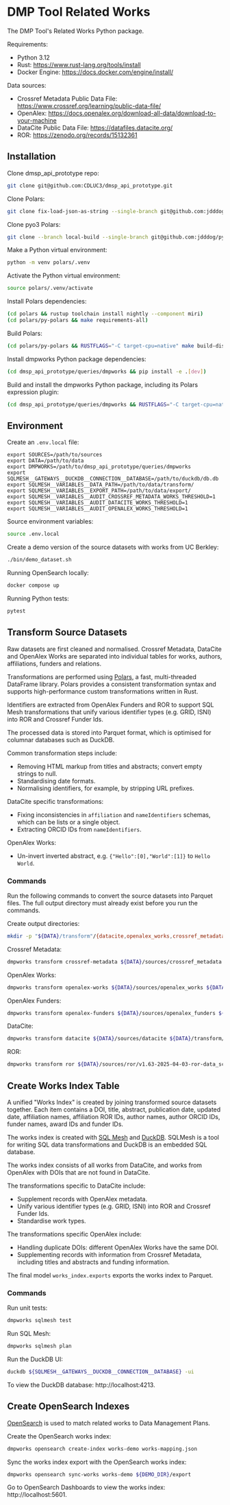 # DMP Tool Related Works
The DMP Tool's Related Works Python package.

Requirements:
* Python 3.12
* Rust: https://www.rust-lang.org/tools/install
* Docker Engine: https://docs.docker.com/engine/install/

Data sources:
* Crossref Metadata Public Data File: https://www.crossref.org/learning/public-data-file/
* OpenAlex: https://docs.openalex.org/download-all-data/download-to-your-machine
* DataCite Public Data File: https://datafiles.datacite.org/
* ROR: https://zenodo.org/records/15132361

## Installation
Clone dmsp_api_prototype repo:
```bash
git clone git@github.com:CDLUC3/dmsp_api_prototype.git
```

Clone Polars:
```bash
git clone fix-load-json-as-string --single-branch git@github.com:jdddog/polars.git
```

Clone pyo3 Polars:
```bash
git clone --branch local-build --single-branch git@github.com:jdddog/pyo3-polars.git
```

Make a Python virtual environment:
```bash
python -m venv polars/.venv
```

Activate the Python virtual environment:
```bash
source polars/.venv/activate
```

Install Polars dependencies:
```bash
(cd polars && rustup toolchain install nightly --component miri)
(cd polars/py-polars && make requirements-all)
```

Build Polars:
```bash
(cd polars/py-polars && RUSTFLAGS="-C target-cpu=native" make build-dist-release)
```

Install dmpworks Python package dependencies:
```bash
(cd dmsp_api_prototype/queries/dmpworks && pip install -e .[dev])
```

Build and install the dmpworks Python package, including its Polars expression 
plugin:
```bash
(cd dmsp_api_prototype/queries/dmpworks && RUSTFLAGS="-C target-cpu=native" maturin develop --release)
```

## Environment
Create an `.env.local` file:
```commandline
export SOURCES=/path/to/sources
export DATA=/path/to/data
export DMPWORKS=/path/to/dmsp_api_prototype/queries/dmpworks
export SQLMESH__GATEWAYS__DUCKDB__CONNECTION__DATABASE=/path/to/duckdb/db.db
export SQLMESH__VARIABLES__DATA_PATH=/path/to/data/transform/
export SQLMESH__VARIABLES__EXPORT_PATH=/path/to/data/export/
export SQLMESH__VARIABLES__AUDIT_CROSSREF_METADATA_WORKS_THRESHOLD=1
export SQLMESH__VARIABLES__AUDIT_DATACITE_WORKS_THRESHOLD=1
export SQLMESH__VARIABLES__AUDIT_OPENALEX_WORKS_THRESHOLD=1
```

Source environment variables:
```bash
source .env.local
```

Create a demo version of the source datasets with works from UC Berkley:
```bash
./bin/demo_dataset.sh
```

Running OpenSearch locally:
```bash
docker compose up
```

Running Python tests:
```bash
pytest
```

## Transform Source Datasets
Raw datasets are first cleaned and normalised. Crossref Metadata, DataCite and
OpenAlex Works are separated into individual tables for works, authors, 
affiliations, funders and relations.

Transformations are performed using [Polars](https://pola.rs), a fast,
multi-threaded DataFrame library. Polars provides a consistent transformation
syntax and supports high-performance custom transformations written in Rust.

Identifiers are extracted from OpenAlex Funders and ROR to support SQL Mesh 
transformations that unify various identifier types (e.g. GRID, ISNI) into ROR 
and Crossref Funder Ids.

The processed data is stored into Parquet format, which is optimised for 
columnar databases such as DuckDB.

Common transformation steps include:
* Removing HTML markup from titles and abstracts; convert empty strings to null.
* Standardising date formats.
* Normalising identifiers, for example, by stripping URL prefixes.

DataCite specific transformations:
* Fixing inconsistencies in `affiliation` and `nameIdentifiers` schemas, which
can be lists or a single object.
* Extracting ORCID IDs from `nameIdentifiers`.

OpenAlex Works:
* Un-invert inverted abstract, e.g. `{"Hello":[0],"World":[1]}` to `Hello World`.

### Commands
Run the following commands to convert the source datasets into Parquet files.
The full output directory must already exist before you run the commands.

Create output directories:
```bash
mkdir -p "${DATA}/transform"/{datacite,openalex_works,crossref_metadata,openalex_funders,ror}
```

Crossref Metadata:
```bash
dmpworks transform crossref-metadata ${DATA}/sources/crossref_metadata ${DATA}/transform/crossref_metadata
```

OpenAlex Works:
```bash
dmpworks transform openalex-works ${DATA}/sources/openalex_works ${DATA}/transform/openalex_works
```

OpenAlex Funders:
```bash
dmpworks transform openalex-funders ${DATA}/sources/openalex_funders ${DATA}/transform/openalex_funders
```

DataCite:
```bash
dmpworks transform datacite ${DATA}/sources/datacite ${DATA}/transform/datacite
```

ROR:
```bash
dmpworks transform ror ${DATA}/sources/ror/v1.63-2025-04-03-ror-data_schema_v2.json ${DATA}/transform/ror
```

## Create Works Index Table
A unified "Works Index" is created by joining transformed source datasets
together. Each item contains a DOI, title, abstract, publication date, updated
date, affiliation names, affiliation ROR IDs, author names, author ORCID IDs,
funder names, award IDs and funder IDs.

The works index is created with [SQL Mesh](https://sqlmesh.readthedocs.io/en/latest/)
and [DuckDB](https://duckdb.org). SQLMesh is a tool for writing SQL data 
transformations and DuckDB is an embedded SQL database.

The works index consists of all works from DataCite, and works from OpenAlex
with DOIs that are not found in DataCite.

The transformations specific to DataCite include:
* Supplement records with OpenAlex metadata.
* Unify various identifier types (e.g. GRID, ISNI) into ROR and Crossref Funder 
Ids.
* Standardise work types.

The transformations specific OpenAlex include:
* Handling duplicate DOIs: different OpenAlex Works have the same DOI.
* Supplementing records with information from Crossref Metadata, including
titles and abstracts and funding information.

The final model `works_index.exports` exports the works index to Parquet.

### Commands
Run unit tests:
```bash
dmpworks sqlmesh test
```

Run SQL Mesh:
```bash
dmpworks sqlmesh plan
```

Run the DuckDB UI:
```bash
duckdb ${SQLMESH__GATEWAYS__DUCKDB__CONNECTION__DATABASE} -ui
```

To view the DuckDB database: http://localhost:4213.

## Create OpenSearch Indexes
[OpenSearch](https://opensearch.org) is used to match related works to
Data Management Plans.

Create the OpenSearch works index:
```bash
dmpworks opensearch create-index works-demo works-mapping.json
```

Sync the works index export with the OpenSearch works index:
```bash
dmpworks opensearch sync-works works-demo ${DEMO_DIR}/export
```

Go to OpenSearch Dashboards to view the works index: http://localhost:5601.
